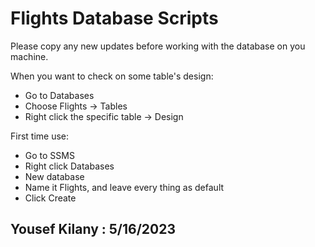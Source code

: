 # Flights Database Scripts
Please copy any new updates before working with the database on you machine.

When you want to check on some table's design: 
- Go to Databases
- Choose Flights -> Tables
- Right click the specific table -> Design

First time use: 
- Go to SSMS
- Right click Databases
- New database
- Name it Flights, and leave every thing as default
- Click Create

## Yousef Kilany : 5/16/2023
